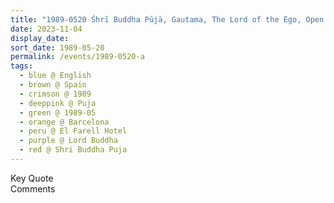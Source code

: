 ```yaml
---
title: "1989-0520 Śhrī Buddha Pūjā, Gautama, The Lord of the Ego, Open Air near El Farell Hotel, Barcelona, Spain"
date: 2023-11-04
display_date: 
sort_date: 1989-05-20
permalink: /events/1989-0520-a
tags:
  - blue @ English
  - brown @ Spain
  - crimson @ 1989
  - deeppink @ Puja
  - green @ 1989-05
  - orange @ Barcelona
  - peru @ El Farell Hotel
  - purple @ Lord Buddha
  - red @ Shri Buddha Puja
---
```


<wave-list>
  <list-title color="green" width="75">Key Quote</list-title>
  <list-item color="BlanchedAlmond"  width="200"></list-item>
  <list-item color="Lavender"></list-item>
  <list-item color="BlanchedAlmond"></list-item>
</wave-list>

<br>

<wave-list>
  <list-title color="green" width="75">Comments</list-title>
  <list-item color="BlanchedAlmond"  width="200"></list-item>
  <list-item color="Lavender"></list-item>
  <list-item color="BlanchedAlmond"></list-item>
</wave-list>